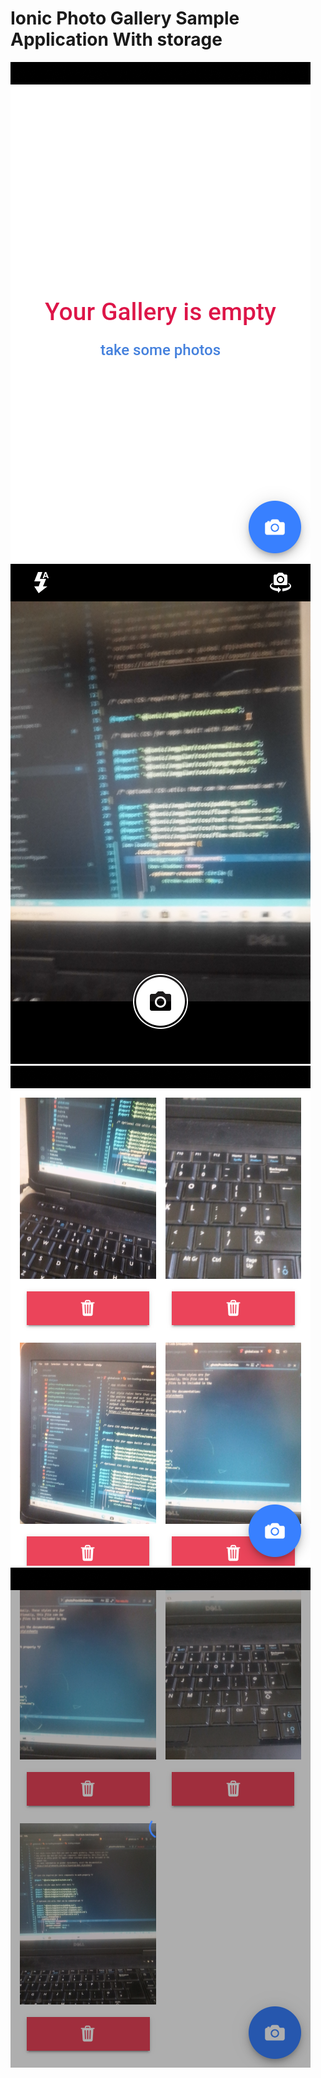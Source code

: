 # Ionic Photo Gallery Sample Application With storage

![Empty Gallery](/screenshots/sc4.png)
![Camera](/screenshots/sc3.png)
![Images List](/screenshots/sc2.png)
![Loading](/screenshots/sc1.png)